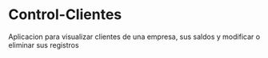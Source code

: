# Control-Clientes
Aplicacion para visualizar clientes de una empresa, sus saldos y modificar o eliminar sus registros
